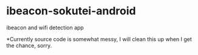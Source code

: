# ibeacon-sokutei-android
ibeacon and wifi detection app

*Currently source code is somewhat messy, I will clean this up when I get the chance, sorry.
